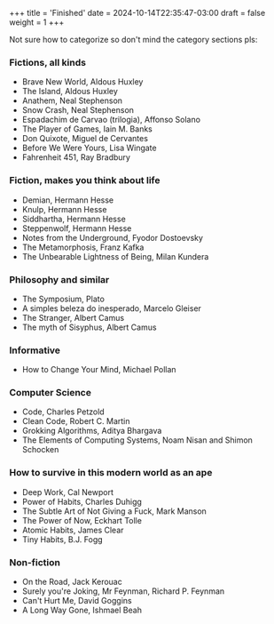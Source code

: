 +++
title = 'Finished'
date = 2024-10-14T22:35:47-03:00
draft = false
weight = 1
+++

Not sure how to categorize so don't mind the category sections pls:

### Fictions, all kinds

- Brave New World, Aldous Huxley
- The Island, Aldous Huxley
- Anathem, Neal Stephenson
- Snow Crash, Neal Stephenson
- Espadachim de Carvao (trilogia), Affonso Solano
- The Player of Games, Iain M. Banks
- Don Quixote, Miguel de Cervantes
- Before We Were Yours, Lisa Wingate
- Fahrenheit 451, Ray Bradbury

### Fiction, makes you think about life

- Demian, Hermann Hesse
- Knulp, Hermann Hesse
- Siddhartha, Hermann Hesse
- Steppenwolf, Hermann Hesse
- Notes from the Underground, Fyodor Dostoevsky
- The Metamorphosis, Franz Kafka
- The Unbearable Lightness of Being, Milan Kundera

### Philosophy and similar

- The Symposium, Plato
- A simples beleza do inesperado, Marcelo Gleiser
- The Stranger, Albert Camus
- The myth of Sisyphus, Albert Camus

### Informative

- How to Change Your Mind, Michael Pollan

### Computer Science

- Code, Charles Petzold
- Clean Code, Robert C. Martin
- Grokking Algorithms, Aditya Bhargava
- The Elements of Computing Systems, Noam Nisan and Shimon Schocken

### How to survive in this modern world as an ape

- Deep Work, Cal Newport
- Power of Habits, Charles Duhigg
- The Subtle Art of Not Giving a Fuck, Mark Manson
- The Power of Now, Eckhart Tolle
- Atomic Habits, James Clear
- Tiny Habits, B.J. Fogg

### Non-fiction

- On the Road, Jack Kerouac
- Surely you're Joking, Mr Feynman, Richard P. Feynman
- Can't Hurt Me, David Goggins
- A Long Way Gone, Ishmael Beah
